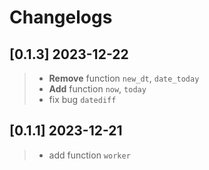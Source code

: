 # Changelogs


## [0.1.3]  2023-12-22
> - **Remove** function `new_dt`, `date_today`
> - **Add** function `now`, `today`
> - fix bug `datediff`
> 

## [0.1.1]  2023-12-21

> - add function `worker`
> 